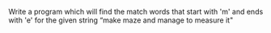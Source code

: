 Write a program which will find the match words that start with 'm' and ends with 'e' for the given string “make maze and manage to measure it"